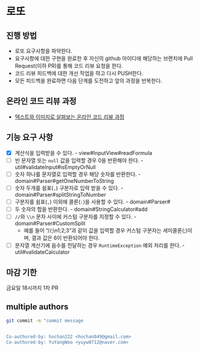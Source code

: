 # 로또
## 진행 방법
* 로또 요구사항을 파악한다.
* 요구사항에 대한 구현을 완료한 후 자신의 github 아이디에 해당하는 브랜치에 Pull Request(이하 PR)를 통해 코드 리뷰 요청을 한다.
* 코드 리뷰 피드백에 대한 개선 작업을 하고 다시 PUSH한다.
* 모든 피드백을 완료하면 다음 단계를 도전하고 앞의 과정을 반복한다.

## 온라인 코드 리뷰 과정
* [텍스트와 이미지로 살펴보는 온라인 코드 리뷰 과정](https://github.com/next-step/nextstep-docs/tree/master/codereview)

## 기능 요구 사항 

- [x] 계산식을 입력받을 수 있다. - view#InputView#readFormula
- [ ] 빈 문자열 또는 `null` 값을 입력할 경우 0을 반환해야 한다. - util#validateInput#isEmptyOrNull
- [ ] 숫자 하나를 문자열로 입력할 경우 해당 숫자를 반환한다. - domain#Parser#getOneNumberToString
- [ ] 숫자 두개를 쉼표(`,`) 구분자로 입력 받을 수 있다. - domain#Parser#splitStringToNumber
- [ ] 구분자를 쉼표(`,`) 이외에 콜론(`:`)을 사용할 수 있다. - domain#Parser#
- [ ] 두 숫자의 합을 반환한다. - domain#StringCalculator#add
- [ ] `//`와 `\\n` 문자 사이에 커스텀 구분자를 지정할 수 있다. - domain#Parser#CustomSplit
  - 예를 들어 “//;\n1;2;3”과 같이 값을 입력할 경우 커스텀 구분자는 세미콜론(;)이며, 결과 값은 6이 반환되어야 한다.
- [ ] 문자열 계산기에 음수를 전달하는 경우 `RuntimeException` 예외 처리를 한다. - util#validateCalculator

## 마감 기한

금요일 18시까지 1차 PR

## multiple authors

```bash
git commit -m "commit message


Co-authored-by: hochan222 <hochan049@gmail.com>
Co-authored-by: YuYangWoo <yuyw0712@naver.com>
```
